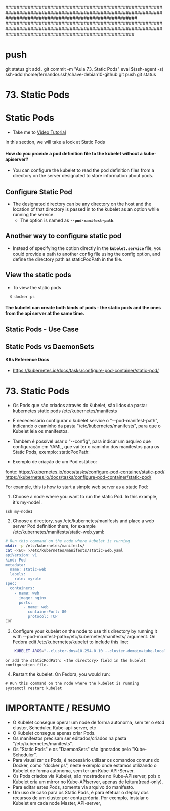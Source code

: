 


############################################################################################################################################################### ##############################################################################################################################################################
# ##############################################################################################################################################################
# ##############################################################################################################################################################
# push

git status
git add .
git commit -m "Aula 73. Static Pods"
eval $(ssh-agent -s)
ssh-add /home/fernando/.ssh/chave-debian10-github
git push
git status





# ##############################################################################################################################################################
# 73. Static Pods

# Static Pods 
  - Take me to [Video Tutorial](https://kodekloud.com/topic/static-pods/)
  
In this section, we will take a look at Static Pods

#### How do you provide a pod definition file to the kubelet without a kube-apiserver?
- You can configure the kubelet to read the pod definition files from a directory on the server designated to store information about pods.

## Configure Static Pod
- The designated directory can be any directory on the host and the location of that directory is passed in to the kubelet as an option while running the service.
  - The option is named as **`--pod-manifest-path`**.

  
## Another way to configure static pod 
- Instead of specifying the option directly in the **`kubelet.service`** file, you could provide a path to another config file using the config option, and define the directory path as staticPodPath in the file.

 

## View the static pods
- To view the static pods
```
  $ docker ps
```
 

#### The kubelet can create both kinds of pods - the static pods and the ones from the api server at the same time.
 

## Static Pods - Use Case
 
  
## Static Pods vs DaemonSets

  

#### K8s Reference Docs
- https://kubernetes.io/docs/tasks/configure-pod-container/static-pod/







# ##############################################################################################################################################################
# 73. Static Pods

- Os Pods que são criados através do Kubelet, são lidos da pasta:
kubernetes static pods /etc/kubernetes/manifests

- É nececessário configurar o kubelet.service o "--pod-manifest-path", indicando o caminho da pasta "/etc/kubernetes/manifests", para que o Kubelet leia os manifestos.

- Também é possível usar o "--config", para indicar um arquivo que configuração em YAML, que vai ter o caminho dos manifestos para os Static Pods, exemplo:
    staticPodPath: <the directory>


- Exemplo de criação de um Pod estático:

fonte:
https://kubernetes.io/docs/tasks/configure-pod-container/static-pod/
<https://kubernetes.io/docs/tasks/configure-pod-container/static-pod/>

For example, this is how to start a simple web server as a static Pod:

1.    Choose a node where you want to run the static Pod. In this example, it's my-node1.

    ssh my-node1

2.    Choose a directory, say /etc/kubernetes/manifests and place a web server Pod definition there, for example /etc/kubernetes/manifests/static-web.yaml:

~~~~bash
# Run this command on the node where kubelet is running
mkdir -p /etc/kubernetes/manifests/
cat <<EOF >/etc/kubernetes/manifests/static-web.yaml
apiVersion: v1
kind: Pod
metadata:
  name: static-web
  labels:
    role: myrole
spec:
  containers:
    - name: web
      image: nginx
      ports:
        - name: web
          containerPort: 80
          protocol: TCP
EOF
~~~~

3.    Configure your kubelet on the node to use this directory by running it with --pod-manifest-path=/etc/kubernetes/manifests/ argument. On Fedora edit /etc/kubernetes/kubelet to include this line:
~~~~bash
    KUBELET_ARGS="--cluster-dns=10.254.0.10 --cluster-domain=kube.local --pod-manifest-path=/etc/kubernetes/manifests/"
~~~~

    or add the staticPodPath: <the directory> field in the kubelet configuration file.

4.    Restart the kubelet. On Fedora, you would run:

    # Run this command on the node where the kubelet is running
    systemctl restart kubelet




# ##############################################################################################################################################################
#
# IMPORTANTE / RESUMO

- O Kubelet consegue operar um node de forma autonoma, sem ter o etcd cluster, Scheduler, Kube-api-server, etc
- O Kubelet consegue apenas criar Pods.
- Os manifestos precisam ser editados/criados na pasta "/etc/kubernetes/manifests".
- Os "Static Pods" e os "DaemonSets" são ignorados pelo "Kube-Scheduler".
- Para visualizar os Pods, é necessário utilizar os comandos comuns do Docker, como "docker ps", neste exemplo onde estamos utilizando o Kubelet de forma autonoma, sem ter um Kube-API-Server.
- Os Pods criados via Kubelet, são mostrados no Kube-APIserver, pois o Kubelet cria um mirror no Kube-APIserver, apenas de leitura(read-only).
- Para editar estes Pods, somente via arquivo do manifesto.
- Um uso de caso para os Static Pods, é para efetuar o deploy dos recursos de um cluster por conta própria. Por exemplo, instalar o Kubelet em cada node Master, API-server,